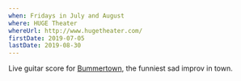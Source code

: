 ```yaml
---
when: Fridays in July and August
where: HUGE Theater
whereUrl: http://www.hugetheater.com/
firstDate: 2019-07-05
lastDate: 2019-08-30
---
```


Live guitar score for [Bummertown][], the funniest sad improv in town.

[bummertown]: https://www.facebook.com/bummertown/
